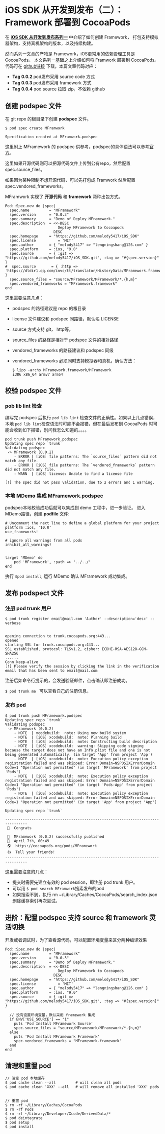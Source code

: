 # iOS SDK 从开发到发布（二）：Framework 部署到 CocoaPods

在 **[iOS SDK 从开发到发布系列一]()** 中介绍了如何创建 Framework， 打包支持模拟器架构，支持真机架构的版本，以及持续构建。

然而系列一文章的产物是 Framework，iOS更常用的依赖管理工具是CocoaPods。 本文系列一基础之上介绍如何将 Framwork 部署到 CocoaPods。代码可在 [github链接](https://github.com/melody5417/iOS_SDK) 下载，本篇文章代码对应：

* **Tag 0.0.2** pod发布采用 source code 方式
* **Tag 0.0.3** pod发布采用 framework 方式
* **Tag 0.0.4** pod source 拉取 zip，不依赖 github

## 创建 podspec 文件
在 git repo 的根目录下创建 **podspec** 文件。

```
$ pod spec create MFramwork

Specification created at MFramwork.podspec

``` 

这里附上 MFramework 的 podspec 供参考，podspec的具体语法可以参考[官方](https://guides.cocoapods.org/syntax/podspec.html)。

这里如果开源代码则可以把源代码文件上传到公有repo，然后配置 spec.source_files。

如果因为某种限制不想开源代码，可以先打包成 Framwork 然后配置 spec.vendored_frameworks。

MFramwork 实现了 **开源代码** 和 **framework** 两种出包方式。

```
Pod::Spec.new do |spec|
  spec.name         = "MFramework"
  spec.version      = "0.0.3"
  spec.summary      = "Demo of Deploy MFramework."
  spec.description  = <<-DESC
                        Deploy MFramework to Cocoapods
                      DESC
  spec.homepage     = "https://github.com/melody5417/iOS_SDK"
  spec.license  		= 'MIT'
  spec.author       = { "melody5417" => "lengningshang@126.com" }
  spec.platform     = :ios, "9.0"
  spec.source       = { :git => "https://github.com/melody5417/iOS_SDK.git", :tag => "#{spec.version}" }
#  spec.source       = { :http => 'https://dldir1.qq.com/invc/tt/translator/HistoryData/MFramework.framework.zip' }
  spec.source_files = "source/MFramework/MFramework/*.{h,m}"
  spec.vendored_frameworks = "MFramework.framework"
end
```
这里需要注意几点：

* podspec 的路径建议是 repo 的根目录
* license 文件建议和 podspec 同路径，默认名 LICENSE
* source 方式支持 git， http等。 
* source_files 的路径是相对于 podspec 文件的相对路径
* vendored_frameworks 的路径建议和 podspec 同级
* vendored_frameworks 必须同时支持模拟器和真机，确认方法：

	```
	$ lipo -archs MFramework.framework/MFramework
	i386 x86_64 armv7 arm64
	```

## 校验 podspec 文件

### pob lib lint 检查
编写完 podspec 后执行 ```pod lib lint``` 检查文件的正确性。如果以上几点错误，本地 ```pod lib lint```检查语法时可能不会报错，但在最后发布到 CocoaPods 时可能会收到如下报错，别问我怎么知道的。。。。

```
pod trunk push MFramework.podspec
Updating spec repo `trunk`
Validating podspec
 -> MFramework (0.0.2)
    - ERROR | [iOS] file patterns: The `source_files` pattern did not match any file.
    - ERROR | [iOS] file patterns: The `vendored_frameworks` pattern did not match any file.
    - WARN  | [iOS] license: Unable to find a license file

[!] The spec did not pass validation, due to 2 errors and 1 warning.
```

### 本地 MDemo 集成 MFramework.podspec
podspec本地校验成功后就可以集成到 demo 工程中，进一步验证。
进入MDemo路径，创建 **podfile** 文件:

```
# Uncomment the next line to define a global platform for your project
platform :ios, '10.0'
use_frameworks!

# ignore all warnings from all pods
inhibit_all_warnings!


target 'MDemo' do
    pod 'MFramework', :path => '../../'
end
```
执行 ```$pod install```, 运行 MDemo 确认 MFramework 成功集成。

## 发布 podspect 文件

### 注册 pod trunk 用户
```
$ pod trunk register email@mail.com 'Author' --description='desc' --verbose


opening connection to trunk.cocoapods.org:443...
opened
starting SSL for trunk.cocoapods.org:443...
SSL established, protocol: TLSv1.2, cipher: ECDHE-RSA-AES128-GCM-SHA256
......
Conn keep-alive
[!] Please verify the session by clicking the link in the verification email that has been sent to email@mail.com

```
注册后如命令行提示的，会发送验证邮件，点击确认即注册成功。

```$ pod trunk me ``` 可以查看自己的注册信息。
### 发布 pod
```
$ pod trunk push MFramework.podspec
Updating spec repo `trunk`
Validating podspec
 -> MFramework (0.0.2)
    - NOTE  | xcodebuild:  note: Using new build system
    - NOTE  | [iOS] xcodebuild:  note: Planning build
    - NOTE  | [iOS] xcodebuild:  note: Constructing build description
    - NOTE  | [iOS] xcodebuild:  warning: Skipping code signing because the target does not have an Info.plist file and one is not being generated automatically. (in target 'App' from project 'App')
    - NOTE  | [iOS] xcodebuild:  note: Execution policy exception registration failed and was skipped: Error Domain=NSPOSIXErrorDomain Code=1 "Operation not permitted" (in target 'MFramework' from project 'Pods')
    - NOTE  | [iOS] xcodebuild:  note: Execution policy exception registration failed and was skipped: Error Domain=NSPOSIXErrorDomain Code=1 "Operation not permitted" (in target 'Pods-App' from project 'Pods')
    - NOTE  | [iOS] xcodebuild:  note: Execution policy exception registration failed and was skipped: Error Domain=NSPOSIXErrorDomain Code=1 "Operation not permitted" (in target 'App' from project 'App')

Updating spec repo `trunk`

--------------------------------------------------------------------------------
 🎉  Congrats

 🚀  MFramework (0.0.2) successfully published
 📅  April 7th, 00:49
 🌎  https://cocoapods.org/pods/MFramework
 👍  Tell your friends!
--------------------------------------------------------------------------------
```
这里需要注意的几点：

* 提交时需要先建立有效的 pod session，即注册 pod trunk 用户。
* 可以用 ```$ pod search MFramwork```搜索发布的pod
* 如果搜索不到，执行 rm ~/Library/Caches/CocoaPods/search_index.json删除缓存索引再次尝试。

## 进阶：配置 podspec 支持 source 和 framework 灵活切换
开发或者调试时，为了查看源代码，可以配置环境变量来区分两种编译效果

```
Pod::Spec.new do |spec|
  spec.name         = "MFramework"
  spec.version      = "0.0.3"
  spec.summary      = "Demo of Deploy MFramework."
  spec.description  = <<-DESC
                        Deploy MFramework to Cocoapods
                      DESC
  spec.homepage     = "https://github.com/melody5417/iOS_SDK"
  spec.license          = 'MIT'
  spec.author       = { "melody5417" => "lengningshang@126.com" }
  spec.platform     = :ios, "9.0"
  spec.source       = { :git => "https://github.com/melody5417/iOS_SDK.git", :tag => "#{spec.version}" }

  // 没有设置环境变量，默认采用 framework 集成
  if ENV['USE_SOURCE'] == "1"
    puts 'Pod Install MFramework Source'
    spec.source_files = "source/MFramework/MFramework/*.{h,m}"
  else
    puts 'Pod Install MFramework Framework'
    spec.vendored_frameworks = "MFramework.framework"
  end
end
```

## 清理和重置 pod 

```
// 清空 pod 本地缓存
$ pod cache clean --all 		# will clean all pods
$ pod cache clean ‘XXX' --all 	# will remove all installed 'XXX' pods


// 重置 pod
$ rm -rf ~/Library/Caches/CocoaPods
$ rm -rf Pods
$ rm -rf ~/Library/Developer/Xcode/DerivedData/*
$ pod deintegrate
$ pod setup
$ pod install
```



